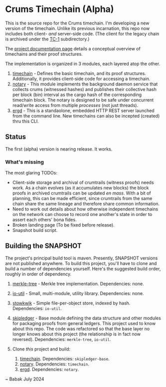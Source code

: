 # Crums Timechain (Alpha)

This is the source repo for the Crums timechain. I'm developing a new version
of the timechain. Unlike its previous incarnation, this repo now includes both
client- *and* server-side code. (The client for the legacy chain is archived 
under the [TC-1](https://github.com/crums-io/crums-pub/tree/main/TC-1) subdirectory.)

The [project documentation page](https://crums-io.github.io/crums-pub/) details
a conceptual overview of timechains and their proof structures.

The implementation is organized in 3 modules, each layered atop the other.

1. [timechain](https://github.com/crums-io/crums-pub/tree/main/timechain) - Defines
the basic timechain, and its proof structures. Additionally, it provides client-side
code for accessing a timechain.
2. [notary](https://github.com/crums-io/crums-pub/tree/main/notary) - This module
implements the background daemon service that collects crums (witnessed hashes)
and publishes their collective hash per block (bin) interval as the cargo hash of
the corresponding timechain block. The notary is designed to be safe under concurrent
read/write access from multiple *processes* (not just threads).
3. [ergd](https://github.com/crums-io/crums-pub/tree/main/ergd) - This is a standaolone,
embedded HTTP REST server launched from the command line. New timechains can also be
incepted (created) thru this CLI.

## Status

The first (alpha) version is nearing release. It works.

### What's missing

The most glaring TODOs:

* Client-side storage and archival of crumtrails (witness proofs) needs work. As a chain evolves (as it accumulates new blocks) the block proofs in archived crumtrails can be updated *en mass*.
With a bit of planning, this can be made efficient, since crumtrails from the same chain share
the same lineage and therefore share common information.
* Need to work out details about how otherwise independent timechains on the network can choose to record one another's state in order to assert each others' bona fides.
* Broken landing page (To be fixed before release).
* Snapshot build script.

## Building the SNAPSHOT

The project's principal build tool is maven. Presently, SNAPSHOT versions are not published
anywhere. To build this project, you'll have to clone and build a number of dependencies
yourself. Here's the suggested build order, roughly in order of dependency.


1. [merkle-tree](https://github.com/crums-io/merkle-tree) - Merkle tree implementation. Dependencies: none.
1. [io-util](https://github.com/crums-io/io-util) - Small, multi-module, utility library. Dependencies: none.
1. [stowkwik](https://github.com/crums-io/stowkwik) - Simple file-per-object store, indexed by hash. Dependencies: `io-util`.
1. [skipledger](https://github.com/crums-io/skipledger) - Base module defining the data
structure and other modules for packaging proofs from general ledgers. This project used to
know about this repo. The code was refactored so that the base layer no longer knows about
this project (the relationship is in fact now reversed). Dependencies: `merkle-tree`, `io-util`.
1. Clone *this* project and build:

    1. [timechain](https://github.com/crums-io/crums-pub/tree/main/timechain). Dependencies: `skipledger-base`.
    2. [notary](https://github.com/crums-io/crums-pub/tree/main/notary). Dependencies: `timechain`.
    3. [ergd](https://github.com/crums-io/crums-pub/tree/main/ergd). Dependencies: `notary`.

~ Babak
July 2024


